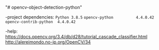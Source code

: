 "# opencv-object-detection-python" 

-project dependencies: 
`Python 3.8.5`
`opencv-python          4.4.0.42`
`opencv-contrib-python  4.4.0.42`

-help:
<br>https://docs.opencv.org/3.4/db/d28/tutorial_cascade_classifier.html
<br>http://alereimondo.no-ip.org/OpenCV/34
